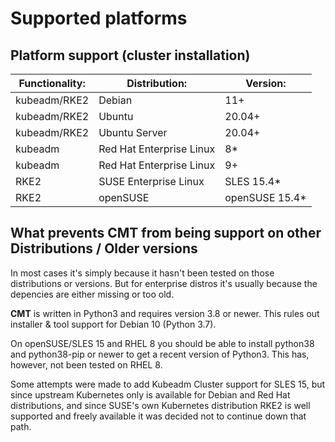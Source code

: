 # Supported platforms

## Platform support (cluster installation)

| Functionality: | Distribution:            | Version:       |
| -------------- | ------------------------ | -------------- |
| kubeadm/RKE2   | Debian                   | 11+            |
| kubeadm/RKE2   | Ubuntu                   | 20.04+         |
| kubeadm/RKE2   | Ubuntu Server            | 20.04+         |
| kubeadm        | Red Hat Enterprise Linux | 8*             |
| kubeadm        | Red Hat Enterprise Linux | 9+             |
| RKE2           | SUSE Enterprise Linux    | SLES 15.4*     |
| RKE2           | openSUSE                 | openSUSE 15.4* |

## What prevents __CMT__ from being support on other Distributions / Older versions

In most cases it's simply because it hasn't been tested on those distributions or versions.
But for enterprise distros it's usually because the depencies are either missing or too old.

__CMT__ is written in Python3 and requires version 3.8 or newer.
This rules out installer & tool support for Debian 10 (Python 3.7).

On openSUSE/SLES 15 and RHEL 8 you should be able to install python38
and python38-pip or newer to get a recent version of Python3.
This has, however, not been tested on RHEL 8.

Some attempts were made to add Kubeadm Cluster support for SLES 15, but since upstream
Kubernetes only is available for Debian and Red Hat distributions, and since SUSE's own
Kubernetes distribution RKE2 is well supported and freely available it was decided not to
continue down that path.
